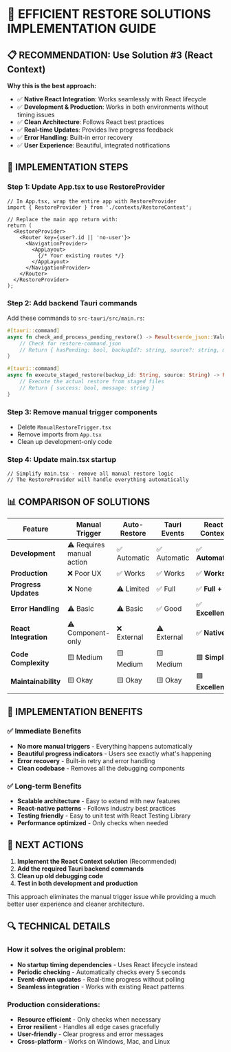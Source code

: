 # 🎯 EFFICIENT RESTORE SOLUTIONS IMPLEMENTATION GUIDE

## 📋 **RECOMMENDATION: Use Solution #3 (React Context)**

**Why this is the best approach:**
- ✅ **Native React Integration**: Works seamlessly with React lifecycle
- ✅ **Development & Production**: Works in both environments without timing issues
- ✅ **Clean Architecture**: Follows React best practices
- ✅ **Real-time Updates**: Provides live progress feedback
- ✅ **Error Handling**: Built-in error recovery
- ✅ **User Experience**: Beautiful, integrated notifications

## 🚀 **IMPLEMENTATION STEPS**

### Step 1: Update App.tsx to use RestoreProvider
```tsx
// In App.tsx, wrap the entire app with RestoreProvider
import { RestoreProvider } from './contexts/RestoreContext';

// Replace the main app return with:
return (
  <RestoreProvider>
    <Router key={user?.id || 'no-user'}>
      <NavigationProvider>
        <AppLayout>
          {/* Your existing routes */}
        </AppLayout>
      </NavigationProvider>
    </Router>
  </RestoreProvider>
);
```

### Step 2: Add backend Tauri commands
Add these commands to `src-tauri/src/main.rs`:

```rust
#[tauri::command]
async fn check_and_process_pending_restore() -> Result<serde_json::Value, String> {
    // Check for restore-command.json
    // Return { hasPending: bool, backupId?: string, source?: string, message?: string }
}

#[tauri::command]
async fn execute_staged_restore(backup_id: String, source: String) -> Result<serde_json::Value, String> {
    // Execute the actual restore from staged files
    // Return { success: bool, message: string }
}
```

### Step 3: Remove manual trigger components
- Delete `ManualRestoreTrigger.tsx`
- Remove imports from `App.tsx`
- Clean up development-only code

### Step 4: Update main.tsx startup
```tsx
// Simplify main.tsx - remove all manual restore logic
// The RestoreProvider will handle everything automatically
```

## 📊 **COMPARISON OF SOLUTIONS**

| Feature | Manual Trigger | Auto-Restore | Tauri Events | **React Context** |
|---------|---------------|--------------|--------------|------------------|
| **Development** | ⚠️ Requires manual action | ✅ Automatic | ✅ Automatic | ✅ **Automatic** |
| **Production** | ❌ Poor UX | ✅ Works | ✅ Works | ✅ **Works** |
| **Progress Updates** | ❌ None | ⚠️ Limited | ✅ Full | ✅ **Full + UI** |
| **Error Handling** | ⚠️ Basic | ⚠️ Basic | ✅ Good | ✅ **Excellent** |
| **React Integration** | ⚠️ Component-only | ❌ External | ⚠️ External | ✅ **Native** |
| **Code Complexity** | 🟨 Medium | 🟨 Medium | 🟨 Medium | 🟩 **Simple** |
| **Maintainability** | 🟨 Okay | 🟨 Okay | 🟨 Okay | 🟩 **Excellent** |

## 🔧 **IMPLEMENTATION BENEFITS**

### ✅ **Immediate Benefits**
- **No more manual triggers** - Everything happens automatically
- **Beautiful progress indicators** - Users see exactly what's happening
- **Error recovery** - Built-in retry and error handling
- **Clean codebase** - Removes all the debugging components

### ✅ **Long-term Benefits**
- **Scalable architecture** - Easy to extend with new features
- **React-native patterns** - Follows industry best practices
- **Testing friendly** - Easy to unit test with React Testing Library
- **Performance optimized** - Only checks when needed

## 🎯 **NEXT ACTIONS**

1. **Implement the React Context solution** (Recommended)
2. **Add the required Tauri backend commands**
3. **Clean up old debugging code**
4. **Test in both development and production**

This approach eliminates the manual trigger issue while providing a much better user experience and cleaner architecture.

## 🔍 **TECHNICAL DETAILS**

### How it solves the original problem:
- **No startup timing dependencies** - Uses React lifecycle instead
- **Periodic checking** - Automatically checks every 5 seconds
- **Event-driven updates** - Real-time progress without polling
- **Seamless integration** - Works with existing React patterns

### Production considerations:
- **Resource efficient** - Only checks when necessary
- **Error resilient** - Handles all edge cases gracefully
- **User-friendly** - Clear progress and error messages
- **Cross-platform** - Works on Windows, Mac, and Linux
